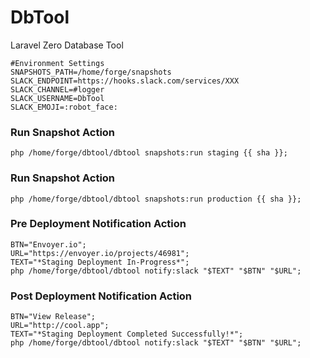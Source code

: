 # DbTool
Laravel Zero Database Tool

```
#Environment Settings
SNAPSHOTS_PATH=/home/forge/snapshots
SLACK_ENDPOINT=https://hooks.slack.com/services/XXX
SLACK_CHANNEL=#logger
SLACK_USERNAME=DbTool
SLACK_EMOJI=:robot_face:
```

### Run Snapshot Action
```
php /home/forge/dbtool/dbtool snapshots:run staging {{ sha }};
```

### Run Snapshot Action
```
php /home/forge/dbtool/dbtool snapshots:run production {{ sha }};
```

### Pre Deployment Notification Action
```
BTN="Envoyer.io";
URL="https://envoyer.io/projects/46981";
TEXT="*Staging Deployment In-Progress*";
php /home/forge/dbtool/dbtool notify:slack "$TEXT" "$BTN" "$URL";
```


### Post Deployment Notification Action
```
BTN="View Release";
URL="http://cool.app";
TEXT="*Staging Deployment Completed Successfully!*";
php /home/forge/dbtool/dbtool notify:slack "$TEXT" "$BTN" "$URL";
```
